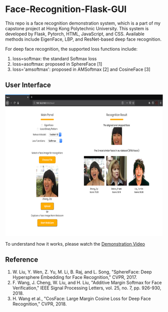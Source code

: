 # Face-Recognition-Flask-GUI
This repo is a face recognition demonstration system, which is a part of my capstone project at Hong Kong Polytechnic University. This system is developed by Flask, Pytorch, HTML, JavaScript, and CSS. Available methods include EigenFace, LBP, and ResNet-based deep face recognition.

For deep face recognition, the supported loss functions include:

1. loss=softmax: the standard Softmax loss 
2. loss=asoftmax: proposed in SphereFace [1]
3. loss='amsoftmax': proposed in AMSoftmax [2] and CosineFace [3]

## User Interface

<p align="center">
  <img src="https://github.com/aaronzguan/Face-Recognition-Flask-GUI/blob/master/UI.png" height="450">
</p>

To understand how it works, please watch the [Demonstration Video](https://www.youtube.com/watch?v=DF9S3HiIlSo)

## Reference
1. W. Liu, Y. Wen, Z. Yu, M. Li, B. Raj, and L. Song, "SphereFace: Deep Hypersphere Embedding for Face Recognition," CVPR, 2017.
2. F. Wang, J. Cheng, W. Liu, and H. Liu, "Additive Margin Softmax for Face Verification," IEEE Signal Processing Letters, vol. 25, no. 7, pp. 926-930, 2018.
3. H. Wang et al., "CosFace: Large Margin Cosine Loss for Deep Face Recognition," CVPR, 2018.
